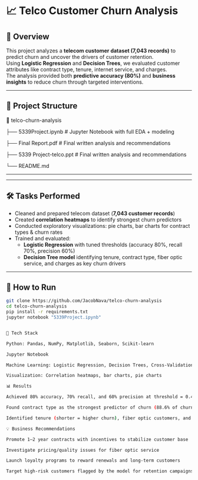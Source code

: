# 📈 Telco Customer Churn Analysis

## 📌 Overview
This project analyzes a **telecom customer dataset (7,043 records)** to predict churn and uncover the drivers of customer retention.  
Using **Logistic Regression** and **Decision Trees**, we evaluated customer attributes like contract type, tenure, internet service, and charges.  
The analysis provided both **predictive accuracy (80%)** and **business insights** to reduce churn through targeted interventions.  

---

## 📂 Project Structure
📂 telco-churn-analysis

├── 5339Project.ipynb # Jupyter Notebook with full EDA + modeling

├── Final Report.pdf # Final written analysis and recommendations

├── 5339 Project-telco.ppt # Final written analysis and recommendations

└── README.md

---
---

## 🛠️ Tasks Performed
- Cleaned and prepared telecom dataset (**7,043 customer records**)  
- Created **correlation heatmaps** to identify strongest churn predictors  
- Conducted exploratory visualizations: pie charts, bar charts for contract types & churn rates  
- Trained and evaluated:
  - **Logistic Regression** with tuned thresholds (accuracy 80%, recall 70%, precision 60%)  
  - **Decision Tree model** identifying tenure, contract type, fiber optic service, and charges as key churn drivers  

---

## 🚀 How to Run
```bash
git clone https://github.com/JacobNava/telco-churn-analysis
cd telco-churn-analysis
pip install -r requirements.txt
jupyter notebook "5339Project.ipynb"


🧰 Tech Stack

Python: Pandas, NumPy, Matplotlib, Seaborn, Scikit-learn

Jupyter Notebook

Machine Learning: Logistic Regression, Decision Trees, Cross-Validation

Visualization: Correlation heatmaps, bar charts, pie charts

📊 Results

Achieved 80% accuracy, 70% recall, and 60% precision at threshold = 0.4

Found contract type as the strongest predictor of churn (88.6% of churners had month-to-month)

Identified tenure (shorter = higher churn), fiber optic customers, and monthly charges as churn drivers

💡 Business Recommendations

Promote 1–2 year contracts with incentives to stabilize customer base

Investigate pricing/quality issues for fiber optic service

Launch loyalty programs to reward renewals and long-term customers

Target high-risk customers flagged by the model for retention campaigns
